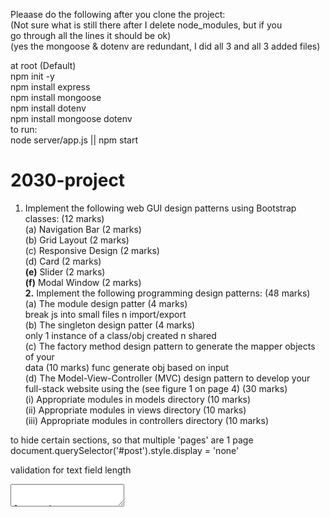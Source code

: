 Pleaase do the following after you clone the project:  
(Not sure what is still there after I delete node_modules, but if you  
go through all the lines it should be ok)  
(yes the mongoose & dotenv are redundant, I did all 3 and all 3 added files)

at root (Default)  
npm init -y  
npm install express  
npm install mongoose  
npm install dotenv  
npm install mongoose dotenv  
to run:  
node server/app.js  ||   npm start  

2030-project  
===============  
1. Implement the following web GUI design patterns using Bootstrap  
classes: (12 marks)  
(a) Navigation Bar (2 marks)  
(b) Grid Layout (2 marks)  
(c) Responsive Design (2 marks)  
(d) Card (2 marks)  
**(e)** Slider (2 marks)  
**(f)** Modal Window (2 marks)  
**2.** Implement the following programming design patterns: (48 marks)  
(a) The module design patter (4 marks)  
    break js into small files n import/export  
(b) The singleton design patter (4 marks)  
    only 1 instance of a class/obj created n shared  
(c) The factory method design pattern to generate the mapper objects of your  
data (10 marks)
    func generate obj based on input  
(d) The Model-View-Controller (MVC) design pattern to develop your full-stack website using the (see figure 1 on page 4) (30 marks)  
    (i) Appropriate modules in models directory (10 marks)  
    (ii) Appropriate modules in views directory (10 marks)  
    (iii) Appropriate modules in controllers directory (10 marks)  

to hide certain sections, so that multiple 'pages' are 1 page  
document.querySelector('#post').style.display = 'none'  

validation for text field length  
<textarea maxlength="280" minlength="50">  

for actions  
<form class="row " action="addPost" method="post">  
and then in abcController.js
memberController.post('/addPost',  async (req, res, next) => {  

mongodb  
// this is for remote conection, bc code is setup for local conection by default, user/pwd does not matter right now  
(() => {  
    const config = {}  
    config.SERVER = process.env.PORT || 8080;  
    config.USERNAME = 'ying'  
    config.PASSWORD = 'mongodb'  
    config.DATABASE = 'web'  
    module.exports = config  
})()  
DATABASE name == name of database in compass whne u add new database  


models/util.js  
    const getMongoClient = (local = false) => {  
true/false == default if local or remote connection  